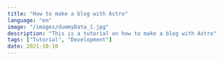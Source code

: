 ```yaml
---
title: "How to make a blog with Astro"
language: "en"
image: "/images/dummyData_1.jpg"
description: "This is a tutorial on how to make a blog with Astro"
tags: ["Tutorial", "Development"]
date: 2021-10-10
---
```


